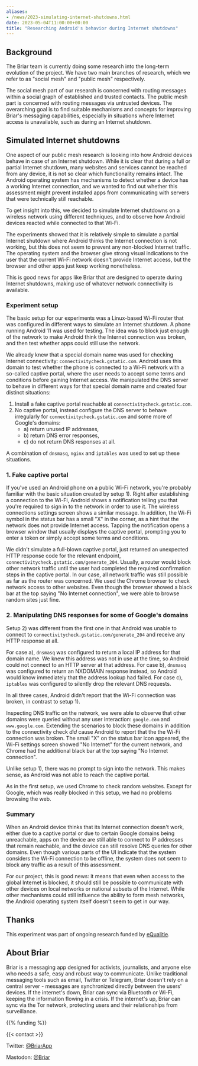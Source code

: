```yaml
---
aliases:
- /news/2023-simulating-internet-shutdowns.html
date: 2023-05-04T11:00:00+00:00
title: "Researching Android's behavior during Internet shutdowns"
---
```


## Background

The Briar team is currently doing some research into the long-term
evolution of the project.
We have two main branches of research, which we refer to as "social mesh"
and "public mesh" respectively.

The social mesh part of our research is concerned with routing
messages within a social graph of established and trusted contacts.
The public mesh part is concerned with routing messages via untrusted
devices. The overarching goal is to find suitable mechanisms and concepts
for improving Briar's messaging capabilities, especially in situations
where Internet access is unavailable, such as during an
Internet shutdown.

## Simulated Internet shutdowns

One aspect of our public mesh research is looking into how Android devices
behave in case of an Internet shutdown.
While it is clear that during a full or partial Internet shutdown, many
websites and services cannot be reached from any device, it is not
so clear which functionality remains intact.
The Android operating system has mechanisms to detect whether
a device has a working Internet connection, and we wanted to find
out whether this assessment might prevent installed apps from communicating
with servers that were technically still reachable.

To get insight into this, we decided to simulate Internet shutdowns on a
wireless network using different techniques, and to observe how Android
devices reacted while connected to that Wi-Fi.

The experiments showed that it is relatively simple to simulate a
partial Internet shutdown where Android thinks the Internet connection is
not working, but this does not seem to prevent any non-blocked Internet
traffic. The operating system and the browser give strong visual
indications to the user that the current Wi-Fi network doesn't provide
Internet access, but the browser
and other apps just keep working nonetheless.

This is good news for apps like Briar that are designed to operate during
Internet shutdowns, making use of whatever network connectivity is
available.

### Experiment setup

The basic setup for our experiments was a Linux-based Wi-Fi router that was
configured in different ways to simulate an Internet shutdown.
A phone running Android 11 was used for testing.
The idea was to block just enough of the network to make Android think the
Internet connection was broken, and then test whether apps could still use
the network.

We already knew that a special domain name was used for checking Internet
connectivity: `connectivitycheck.gstatic.com`.
Android uses this domain to test whether the phone is connected to a Wi-Fi
network with a so-called captive portal, where the user needs to accept
some terms and conditions before gaining Internet access.
We manipulated the DNS server to behave in different ways for that special
domain name and created four distinct situations:

1. Install a fake captive portal reachable at `connectivitycheck.gstatic.com`.
2. No captive portal, instead configure the DNS server to behave irregularly
   for `connectivitycheck.gstatic.com` and some more of Google's domains:
	* a) return unused IP addresses,
	* b) return DNS error responses,
	* c) do not return DNS responses at all.

A combination of `dnsmasq`, `nginx` and `iptables` was used to set up
these situations.

### 1. Fake captive portal

If you've used an Android phone on a public Wi-Fi network,
you're probably familiar with the basic situation created
by setup 1).
Right after establishing a connection to the Wi-Fi, Android shows a
notification telling you that you're required to sign in to the network
in order to use it.
The wireless connections settings screen shows a similar message.
In addition, the Wi-Fi symbol in the status bar has a small "X" in the
corner, as a hint that the network does not provide Internet access.
Tapping the notification opens a browser window that usually displays
the captive portal, prompting you to enter a token or simply accept some
terms and conditions.

We didn't simulate a full-blown captive portal, just returned an unexpected
HTTP response code for the relevant endpoint,
`connectivitycheck.gstatic.com/generate_204`.
Usually, a router would block other network traffic until the user had
completed the required confirmation steps in the captive portal.
In our case, all network traffic was still possible as far as the
router was concerned.
We used the Chrome browser to check network access to other websites.
Even though the browser showed a black bar at the top saying
"No Internet connection", we were able to browse random sites just fine.

### 2. Manipulating DNS responses for some of Google's domains

Setup 2) was different from the first one in that Android was unable to
connect to `connectivitycheck.gstatic.com/generate_204` and receive any HTTP
response at all.

For case a), `dnsmasq` was configured to return a local IP address for that
domain name. We knew this address was not in use at the time, so Android
could not connect to an HTTP server at that address.
For case b), `dnsmasq` was configured to return an NXDOMAIN response
instead, so Android would know immediately that the address lookup had
failed.
For case c), `iptables` was configured to silently drop the relevant
DNS requests.

In all three cases, Android didn't report that the Wi-Fi connection was
broken, in contrast to setup 1).

Inspecting DNS traffic on the network, we were able to observe that other
domains were queried without any user interaction:
`google.com` and `www.google.com`.
Extending the scenarios to block these domains in addition to the
connectivity check _did_ cause Android to report that the the Wi-Fi connection
was broken. The small "X" on the status bar icon appeared, the
Wi-Fi settings screen showed "No Internet" for the current network,
and Chrome had the additional black bar at the top saying "No Internet
connection".

Unlike setup 1), there was no prompt to sign into the network. This makes
sense, as Android was not able to reach the captive portal.

As in the first setup, we used Chrome to check random websites. Except
for Google, which was really blocked in this setup, we had no problems
browsing the web.

### Summary

When an Android device thinks that its Internet
connection doesn't work, either due to a captive portal or due to certain
Google domains being unreachable, apps on the device are still able to
connect to IP addresses that remain reachable, and the device can still
resolve DNS queries for other domains.
Even though various parts of the UI indicate that the system considers the
Wi-Fi connection to be offline, the system does not seem to block any
traffic as a result of this assessment.

For our project, this is good news: it means that even when access to the
global Internet is blocked, it should still be possible to communicate
with other devices on local networks or national subsets of the Internet.
While other mechanisms could still influence the ability to form mesh
networks, the Android operating system itself doesn't seem to get in our
way.

## Thanks

This experiment was part of ongoing research funded by
[eQualitie](https://equalit.ie/).

## About Briar

Briar is a messaging app designed for activists, journalists,
and anyone else who needs a safe, easy and robust way to communicate.
Unlike traditional messaging tools such as email, Twitter or Telegram,
Briar doesn't rely on a central server -
messages are synchronized directly between the users' devices.
If the internet's down,
Briar can sync via Bluetooth or Wi-Fi, keeping the information flowing in a crisis.
If the internet's up, Briar can sync via the Tor network, protecting users
and their relationships from surveillance.

{{% funding %}}

{{< contact  >}}

Twitter: [@BriarApp](https://twitter.com/BriarApp)

Mastodon: [@Briar](https://fosstodon.org/@briar)
